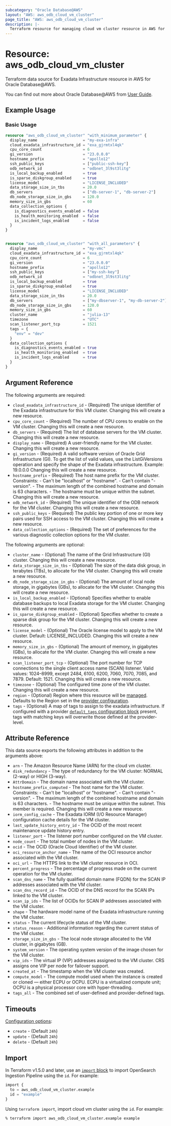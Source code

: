```yaml
---
subcategory: "Oracle Database@AWS"
layout: "AWS: aws_odb_cloud_vm_cluster"
page_title: "AWS: aws_odb_cloud_vm_cluster"
description: |-
  Terraform resource for managing cloud vm cluster resource in AWS for Oracle Database@AWS.
---
```


# Resource: aws_odb_cloud_vm_cluster

Terraform data source for Exadata Infrastructure resource in AWS for Oracle Database@AWS.

You can find out more about Oracle Database@AWS from [User Guide](https://docs.aws.amazon.com/odb/latest/UserGuide/what-is-odb.html).

## Example Usage

### Basic Usage

```terraform
resource "aws_odb_cloud_vm_cluster" "with_minimum_parameter" {
  display_name                    = "my-exa-infra"
  cloud_exadata_infrastructure_id = "exa_gjrmtxl4qk"
  cpu_core_count                  = 6
  gi_version                      = "23.0.0.0"
  hostname_prefix                 = "apollo12"
  ssh_public_keys                 = ["public-ssh-key"]
  odb_network_id                  = "odbnet_3l9st3litg"
  is_local_backup_enabled         = true
  is_sparse_diskgroup_enabled     = true
  license_model                   = "LICENSE_INCLUDED"
  data_storage_size_in_tbs        = 20.0
  db_servers                      = ["db-server-1", "db-server-2"]
  db_node_storage_size_in_gbs     = 120.0
  memory_size_in_gbs              = 60
  data_collection_options {
    is_diagnostics_events_enabled = false
    is_health_monitoring_enabled  = false
    is_incident_logs_enabled      = false
  }
}


resource "aws_odb_cloud_vm_cluster" "with_all_parameters" {
  display_name                    = "my-vmc"
  cloud_exadata_infrastructure_id = "exa_gjrmtxl4qk"
  cpu_core_count                  = 6
  gi_version                      = "23.0.0.0"
  hostname_prefix                 = "apollo12"
  ssh_public_keys                 = ["my-ssh-key"]
  odb_network_id                  = "odbnet_3l9st3litg"
  is_local_backup_enabled         = true
  is_sparse_diskgroup_enabled     = true
  license_model                   = "LICENSE_INCLUDED"
  data_storage_size_in_tbs        = 20.0
  db_servers                      = ["my-dbserver-1", "my-db-server-2"]
  db_node_storage_size_in_gbs     = 120.0
  memory_size_in_gbs              = 60
  cluster_name                    = "julia-13"
  timezone                        = "UTC"
  scan_listener_port_tcp          = 1521
  tags = {
    "env" = "dev"
  }
  data_collection_options {
    is_diagnostics_events_enabled = true
    is_health_monitoring_enabled  = true
    is_incident_logs_enabled      = true
  }
}
```

## Argument Reference

The following arguments are required:

* `cloud_exadata_infrastructure_id` - (Required) The unique identifier of the Exadata infrastructure for this VM cluster. Changing this will create a new resource.
* `cpu_core_count` - (Required) The number of CPU cores to enable on the VM cluster. Changing this will create a new resource.
* `db_servers` - (Required) The list of database servers for the VM cluster. Changing this will create a new resource.
* `display_name` - (Required) A user-friendly name for the VM cluster. Changing this will create a new resource.
* `gi_version` - (Required) A valid software version of Oracle Grid Infrastructure (GI). To get the list of valid values, use the ListGiVersions operation and specify the shape of the Exadata infrastructure. Example: 19.0.0.0 Changing this will create a new resource.
* `hostname_prefix` - (Required) The host name prefix for the VM cluster. Constraints: - Can't be "localhost" or "hostname". - Can't contain "-version". - The maximum length of the combined hostname and domain is 63 characters. - The hostname must be unique within the subnet. Changing this will create a new resource.
* `odb_network_id` - (Required) The unique identifier of the ODB network for the VM cluster. Changing this will create a new resource.
* `ssh_public_keys` - (Required) The public key portion of one or more key pairs used for SSH access to the VM cluster. Changing this will create a new resource.
* `data_collection_options` - (Required) The set of preferences for the various diagnostic collection options for the VM cluster.

The following arguments are optional:

* `cluster_name` - (Optional) The name of the Grid Infrastructure (GI) cluster. Changing this will create a new resource.
* `data_storage_size_in_tbs` - (Optional) The size of the data disk group, in terabytes (TBs), to allocate for the VM cluster. Changing this will create a new resource.
* `db_node_storage_size_in_gbs` - (Optional) The amount of local node storage, in gigabytes (GBs), to allocate for the VM cluster. Changing this will create a new resource.
* `is_local_backup_enabled` - (Optional) Specifies whether to enable database backups to local Exadata storage for the VM cluster. Changing this will create a new resource.
* `is_sparse_diskgroup_enabled` - (Optional) Specifies whether to create a sparse disk group for the VM cluster. Changing this will create a new resource.
* `license_model` - (Optional) The Oracle license model to apply to the VM cluster. Default: LICENSE_INCLUDED. Changing this will create a new resource.
* `memory_size_in_gbs` - (Optional) The amount of memory, in gigabytes (GBs), to allocate for the VM cluster. Changing this will create a new resource.
* `scan_listener_port_tcp` - (Optional) The port number for TCP connections to the single client access name (SCAN) listener. Valid values: 1024–8999, except 2484, 6100, 6200, 7060, 7070, 7085, and 7879. Default: 1521. Changing this will create a new resource.
* `timezone` - (Optional) The configured time zone of the VM cluster. Changing this will create a new resource.
* `region` - (Optional) Region where this resource will be [managed](https://docs.aws.amazon.com/general/latest/gr/rande.html#regional-endpoints). Defaults to the Region set in the [provider configuration](https://registry.terraform.io/providers/hashicorp/aws/latest/docs#aws-configuration-reference).
* `tags` - (Optional) A map of tags to assign to the exadata infrastructure. If configured with a provider [`default_tags` configuration block](https://registry.terraform.io/providers/hashicorp/aws/latest/docs#default_tags-configuration-block) present, tags with matching keys will overwrite those defined at the provider-level.

## Attribute Reference

This data source exports the following attributes in addition to the arguments above:

* `arn` - The Amazon Resource Name (ARN) for the cloud vm cluster.
* `disk_redundancy` - The type of redundancy for the VM cluster: NORMAL (2-way) or HIGH (3-way).
* `AttrDomain` - The domain name associated with the VM cluster.
* `hostname_prefix_computed` - The host name for the VM cluster. Constraints: - Can't be "localhost" or "hostname". - Can't contain "-version". - The maximum length of the combined hostname and domain is 63 characters. - The hostname must be unique within the subnet. This member is required. Changing this will create a new resource.
* `iorm_config_cache` - The Exadata IORM (I/O Resource Manager) configuration cache details for the VM cluster.
* `last_update_history_entry_id` - The OCID of the most recent maintenance update history entry.
* `listener_port` - The listener port number configured on the VM cluster.
* `node_count` - The total number of nodes in the VM cluster.
* `ocid` - The OCID (Oracle Cloud Identifier) of the VM cluster.
* `oci_resource_anchor_name` - The name of the OCI resource anchor associated with the VM cluster.
* `oci_url` - The HTTPS link to the VM cluster resource in OCI.
* `percent_progress` - The percentage of progress made on the current operation for the VM cluster.
* `scan_dns_name` - The fully qualified domain name (FQDN) for the SCAN IP addresses associated with the VM cluster.
* `scan_dns_record_id` - The OCID of the DNS record for the SCAN IPs linked to the VM cluster.
* `scan_ip_ids` - The list of OCIDs for SCAN IP addresses associated with the VM cluster.
* `shape` - The hardware model name of the Exadata infrastructure running the VM cluster.
* `status` - The current lifecycle status of the VM cluster.
* `status_reason` - Additional information regarding the current status of the VM cluster.
* `storage_size_in_gbs` - The local node storage allocated to the VM cluster, in gigabytes (GB).
* `system_version` - The operating system version of the image chosen for the VM cluster.
* `vip_ids` - The virtual IP (VIP) addresses assigned to the VM cluster. CRS assigns one VIP per node for failover support.
* `created_at` - The timestamp when the VM cluster was created.
* `compute_model` - The compute model used when the instance is created or cloned — either ECPU or OCPU. ECPU is a virtualized compute unit; OCPU is a physical processor core with hyper-threading.
* `tags_all` - The combined set of user-defined and provider-defined tags.

## Timeouts

[Configuration options](https://developer.hashicorp.com/terraform/language/resources/syntax#operation-timeouts):

* `create` - (Default `24h`)
* `update` - (Default `24h`)
* `delete` - (Default `24h`)

## Import

In Terraform v1.5.0 and later, use an [`import` block](https://developer.hashicorp.com/terraform/language/import) to import OpenSearch Ingestion Pipeline using the `id`. For example:

```terraform
import {
  to = aws_odb_cloud_vm_cluster.example
  id = "example"
}
```

Using `terraform import`, import cloud vm cluster using the `id`. For example:

```console
% terraform import aws_odb_cloud_vm_cluster.example example
```
